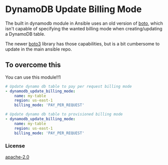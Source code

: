 # DynamoDB Update Billing Mode

The built in dynamodb module in Ansible uses an old version of [boto](https://pypi.org/project/boto/), which isn't capable of specifying the wanted billing mode when creating/updating a DynamoDB table.

The newer [boto3](https://pypi.org/project/boto3/) library has those capabilities, but is a bit cumbersome to update in the main ansible repo.

## To overcome this

You can use this module!!1

```yaml
# Update dynamo db table to pay per request billing mode
- dynamodb_update_billing_mode:
    name: my-table
    region: us-east-1
    billing_mode: 'PAY_PER_REQUEST'

# Update dynamo db table to provisioned billing mode
- dynamodb_update_billing_mode:
    name: my-table
    region: us-east-1
    billing_mode: 'PAY_PER_REQUEST'
```

### License

[apache-2.0](./LICENSE])
